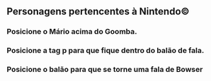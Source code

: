 ## Personagens pertencentes à Nintendo©

### Posicione o Mário acima do Goomba.

### Posicione a tag p para que fique dentro do balão de fala.

### Posicione o balão para que se torne uma fala de Bowser